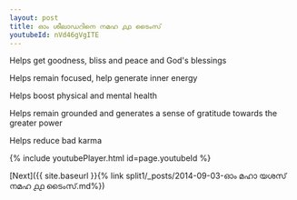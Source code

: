 ```yaml
---
layout: post
title: ഓം ശീലാഡറിനെ നമഹ ൧൧ ടൈംസ്
youtubeId: nVd46gVgITE
---
```

 
 
Helps get goodness, bliss and peace and God's blessings
 
Helps remain focused, help generate inner energy 
 
Helps boost physical and mental health 
 
Helps remain grounded and generates a sense of gratitude towards the greater power 
 
Helps reduce bad karma
 
 
 
 


{% include youtubePlayer.html id=page.youtubeId %}
 
[Next]({{ site.baseurl }}{% link  split1/_posts/2014-09-03-ഓം മഹാ യശസ് നമഹ ൧൧ ടൈംസ്.md%})
 
